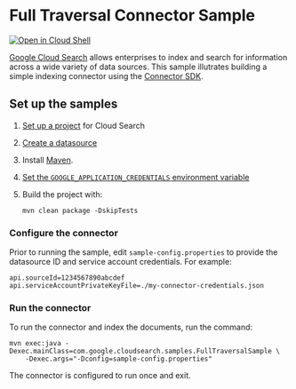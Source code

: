 # Full Traversal Connector Sample

<a href="https://console.cloud.google.com/cloudshell/open?git_repo=https://github.com/gsuitedevs/cloudsearch-samples&page=editor&open_in_editor=indexing/schema/README.md">
<img alt="Open in Cloud Shell" src ="http://gstatic.com/cloudssh/images/open-btn.png"></a>

[Google Cloud Search][cloud-search] allows enterprises to index and search
for information across a wide variety of data sources. This sample illutrates
building a simple indexing connector using the [Connector SDK][sdk-guide].

[cloud-search]: https://developers.google.com/cloud-search/
[google-api-java]: https://github.com/google/google-api-java-client
[schema-guide]: https://developers.google.com/cloud-search/docs/guides/schema-guide
[sdk-guide]: https://developers.google.com/cloud-search/docs/guides/connector-overview

## Set up the samples

1. [Set up a project](project-setup) for Cloud Search
1. [Create a datasource](create-datasource)
1. Install [Maven](http://maven.apache.org/).
1. [Set the `GOOGLE_APPLICATION_CREDENTIALS` environment variable][set-credentials] 
1. Build the project with:

   ```
   mvn clean package -DskipTests
   ```

[project-setup]: https://developers.google.com/cloud-search/docs/guides/project-setup
[create-datasource]: https://support.google.com/a/answer/7430822?pli=1
[set-credentials]: https://cloud.google.com/docs/authentication/getting-started

### Configure the connector

Prior to running the sample, edit `sample-config.properties` to provide the
datasource ID and service account credentials. For example:

```
api.sourceId=1234567890abcdef
api.serviceAccountPrivateKeyFile=./my-connector-credentials.json
```

### Run the connector

To run the connector and index the documents, run the command:

```
mvn exec:java -Dexec.mainClass=com.google.cloudsearch.samples.FullTraversalSample \
    -Dexec.args="-Dconfig=sample-config.properties"
```

The connector is configured to run once and exit.

